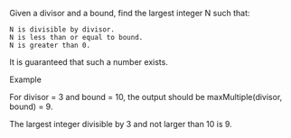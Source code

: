 Given a divisor and a bound, find the largest integer N such that:

    N is divisible by divisor.
    N is less than or equal to bound.
    N is greater than 0.

It is guaranteed that such a number exists.

Example

For divisor = 3 and bound = 10, the output should be
maxMultiple(divisor, bound) = 9.

The largest integer divisible by 3 and not larger than 10 is 9.
